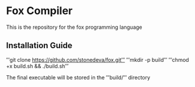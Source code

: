# Fox Compiler
This is the repository for the fox programming language

## Installation Guide
′′′git clone https://github.com/stonedeva/fox.git′′′
′′′mkdir -p build′′′
′′′chmod +x build.sh && ./build.sh′′′

The final executable will be stored in the ′′′build/′′′ directory



